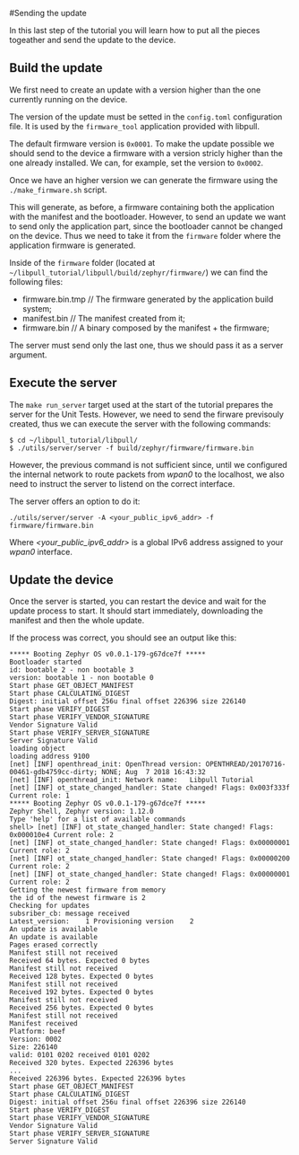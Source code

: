 #Sending the update

In this last step of the tutorial you will learn how to put all the pieces togeather and send the update to the device.

## Build the update

We first need to create an update with a version higher than the one currently running on the device.

The version of the update must be setted in the `config.toml` configuration file. It is used by the `firmware_tool` application provided with libpull.

The default firmware version is `0x0001`. To make the update possible we should send to the device a firmware with a version stricly higher than the one already installed. We can, for example, set the version to `0x0002`.

Once we have an higher version we can generate the firmware using the `./make_firmware.sh` script.

This will generate, as before, a firmware containing both the application with the manifest and the bootloader. However, to send an update we want to send only the application part, since the bootloader cannot be changed on the device. Thus we need to take it from the `firmware` folder where the application firmware is generated.

Inside of the `firmware` folder (located at `~/libpull_tutorial/libpull/build/zephyr/firmware/`) we can find the following files:

- firmware.bin.tmp // The firmware generated by the application build system;
- manifest.bin     // The manifest created from it;
- firmware.bin     // A binary composed by the manifest + the firmware;

The server must send only the last one, thus we should pass it as a server argument.

## Execute the server

The `make run_server` target used at the start of the tutorial prepares the server for the Unit Tests. However, we need to send the firware previsouly created, thus we can execute the server with the following commands:

```
$ cd ~/libpull_tutorial/libpull/
$ ./utils/server/server -f build/zephyr/firmware/firmware.bin
```

However, the previous command is not sufficient since, until we configured the internal network to route packets from *wpan0* to the localhost, we also need to instruct the server to listend on the correct interface.

The server offers an option to do it:

```
./utils/server/server -A <your_public_ipv6_addr> -f firmware/firmware.bin
```

Where *<your_public_ipv6_addr>* is a global IPv6 address assigned to your *wpan0* interface.

## Update the device

Once the server is started, you can restart the device and wait for the update process to start. It should start immediately, downloading the manifest and then the whole update.

If the process was correct, you should see an output like this:

```
***** Booting Zephyr OS v0.0.1-179-g67dce7f *****
Bootloader started
id: bootable 2 - non bootable 3
version: bootable 1 - non bootable 0
Start phase GET_OBJECT_MANIFEST
Start phase CALCULATING_DIGEST
Digest: initial offset 256u final offset 226396 size 226140
Start phase VERIFY_DIGEST
Start phase VERIFY_VENDOR_SIGNATURE
Vendor Signature Valid
Start phase VERIFY_SERVER_SIGNATURE
Server Signature Valid
loading object
loading address 9100
[net] [INF] openthread_init: OpenThread version: OPENTHREAD/20170716-00461-gdb4759cc-dirty; NONE; Aug  7 2018 16:43:32
[net] [INF] openthread_init: Network name:   Libpull Tutorial
[net] [INF] ot_state_changed_handler: State changed! Flags: 0x003f333f Current role: 1
***** Booting Zephyr OS v0.0.1-179-g67dce7f *****
Zephyr Shell, Zephyr version: 1.12.0
Type 'help' for a list of available commands
shell> [net] [INF] ot_state_changed_handler: State changed! Flags: 0x000010e4 Current role: 2
[net] [INF] ot_state_changed_handler: State changed! Flags: 0x00000001 Current role: 2
[net] [INF] ot_state_changed_handler: State changed! Flags: 0x00000200 Current role: 2
[net] [INF] ot_state_changed_handler: State changed! Flags: 0x00000001 Current role: 2
Getting the newest firmware from memory
the id of the newest firmware is 2
Checking for updates
subsriber_cb: message received
Latest_version:    1 Provisioning version    2
An update is available
An update is available
Pages erased correctly
Manifest still not received
Received 64 bytes. Expected 0 bytes
Manifest still not received
Received 128 bytes. Expected 0 bytes
Manifest still not received
Received 192 bytes. Expected 0 bytes
Manifest still not received
Received 256 bytes. Expected 0 bytes
Manifest still not received
Manifest received
Platform: beef
Version: 0002
Size: 226140
valid: 0101 0202 received 0101 0202
Received 320 bytes. Expected 226396 bytes
...
Received 226396 bytes. Expected 226396 bytes
Start phase GET_OBJECT_MANIFEST
Start phase CALCULATING_DIGEST
Digest: initial offset 256u final offset 226396 size 226140
Start phase VERIFY_DIGEST
Start phase VERIFY_VENDOR_SIGNATURE
Vendor Signature Valid
Start phase VERIFY_SERVER_SIGNATURE
Server Signature Valid
```



